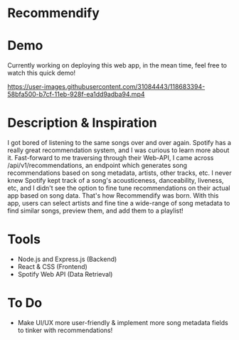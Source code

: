 # Recommendify

# Demo
Currently working on deploying this web app, in the mean time, feel free to watch this quick demo!

https://user-images.githubusercontent.com/31084443/118683394-58bfa500-b7cf-11eb-928f-ea1dd9adba94.mp4

# Description & Inspiration 
I got bored of listening to the same songs over and over again. Spotify has a really great recommendation system, and I was curious to learn more about it. Fast-forward to 
me traversing through their Web-API, I came across /api/v1/recommendations, an endpoint which generates song recommendations based on song metadata, artists, other tracks, etc. 
I never knew Spotify kept track of a song's acousticeness, danceability, liveness, etc, and I didn't see the option to fine tune recommendations on their actual app based on song data. That's 
how Recommendify was born. With this app, users can select artists and fine tine a wide-range of song metadata to find similar songs, preview them, and add them to a playlist!

# Tools 
- Node.js and Express.js (Backend) 
- React & CSS (Frontend) 
- Spotify Web API (Data Retrieval)

# To Do 
- Make UI/UX more user-friendly & implement more song metadata fields to tinker with recommendations!
